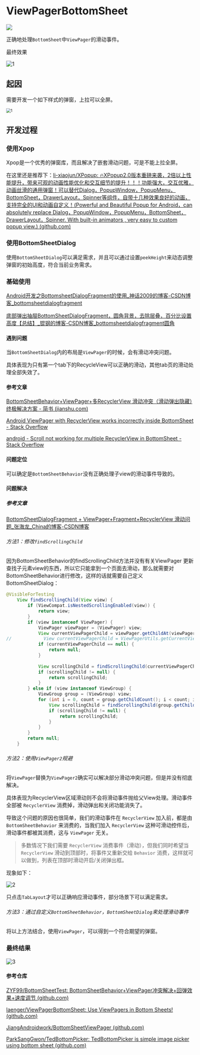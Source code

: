 # ViewPagerBottomSheet
[![](https://jitpack.io/v/journe/ViewPagerBottomSheet-Android.svg)](https://jitpack.io/#journe/ViewPagerBottomSheet-Android)



正确地处理`BottomSheet`中`ViewPager`的滑动事件。

最终效果

![1](image/1.gif)

## 起因

需要开发一个如下样式的弹窗，上拉可以全屏。

<img src="image/1.png" alt="1" style="zoom:75%;" />

## 开发过程

### 使用Xpop

Xpop是一个优秀的弹窗库，而且解决了嵌套滑动问题，可是不能上拉全屏。

在这里还是推荐下：[li-xiaojun/XPopup: 🔥XPopup2.0版本重磅来袭，2倍以上性能提升，带来可观的动画性能优化和交互细节的提升！！！功能强大，交互优雅，动画丝滑的通用弹窗！可以替代Dialog，PopupWindow，PopupMenu，BottomSheet，DrawerLayout，Spinner等组件，自带十几种效果良好的动画， 支持完全的UI和动画自定义！(Powerful and Beautiful Popup for Android，can absolutely replace Dialog，PopupWindow，PopupMenu，BottomSheet，DrawerLayout，Spinner. With built-in animators , very easy to custom popup view.) (github.com)](https://github.com/li-xiaojun/XPopup)

### 使用BottomSheetDialog

使用`BottomSheetDialog`可以满足需求，并且可以通过设置`peekHeight`来动态调整弹窗的初始高度，符合当前业务需求。

### 基础使用

[Android开发之BottomsheetDialogFragment的使用_神话2009的博客-CSDN博客_bottomsheetdialogfragment](https://blog.csdn.net/klxh2009/article/details/80393245)

[底部弹出抽屉BottomSheetDialogFragment，圆角背景，去除层叠，百分比设置高度【总结】_锟钢的博客-CSDN博客_bottomsheetdialogfragment圆角](https://blog.csdn.net/m0_38058826/article/details/81164373?spm=1001.2101.3001.6650.2&utm_medium=distribute.pc_relevant.none-task-blog-2~default~CTRLIST~Rate-2-81164373-blog-80393245.pc_relevant_paycolumn_v3&depth_1-utm_source=distribute.pc_relevant.none-task-blog-2~default~CTRLIST~Rate-2-81164373-blog-80393245.pc_relevant_paycolumn_v3&utm_relevant_index=5)



#### 遇到问题

当`BottomSheetDialog`内的布局是`ViewPager`的时候，会有滑动冲突问题。

具体表现为只有第一个tab下的RecycleView可以正确的滑动，其他tab页的滑动处理全部失效了。

#### 参考文章

[BottomSheetBehavior+ViewPager+多RecyclerView 滑动冲突（滑动弹出隐藏）终极解决方案 - 简书 (jianshu.com)](https://www.jianshu.com/p/b9a87d354c89)

[Android ViewPager with RecyclerView works incorrectly inside BottomSheet - Stack Overflow](https://stackoverflow.com/questions/37715822/android-viewpager-with-recyclerview-works-incorrectly-inside-bottomsheet)

[android - Scroll not working for multiple RecyclerView in BottomSheet - Stack Overflow](https://stackoverflow.com/questions/39326321/scroll-not-working-for-multiple-recyclerview-in-bottomsheet?noredirect=1&lq=1)

#### 问题定位

可以确定是`BottomSheetBehavior`没有正确处理子view的滑动事件导致的。

#### 问题解决

##### 参考文章

[BottomSheetDialogFragment + ViewPager+Fragment+RecyclerView 滑动问题_张海龙_China的博客-CSDN博客](https://blog.csdn.net/Jason_HD/article/details/121020496?spm=1001.2101.3001.6650.1&utm_medium=distribute.pc_relevant.none-task-blog-2~default~CTRLIST~default-1-121020496-blog-86526710.pc_relevant_aa&depth_1-utm_source=distribute.pc_relevant.none-task-blog-2~default~CTRLIST~default-1-121020496-blog-86526710.pc_relevant_aa&utm_relevant_index=2)

###### 方法1：修改`findScrollingChild`

因为BottomSheetBehavior的findScrollingChild方法并没有有关ViewPager 更新查找子元素view的东西，所以它只能拿到一个页面去滑动，那么就需要对BottomSheetBehavior进行修改，这样的话就需要自己定义BottomSheetDialog：

```java
@VisibleForTesting
    View findScrollingChild(View view) {
        if (ViewCompat.isNestedScrollingEnabled(view)) {
            return view;
        }
        if (view instanceof ViewPager) {
            ViewPager viewPager = (ViewPager) view;
            View currentViewPagerChild = viewPager.getChildAt(viewPager.getCurrentItem());
//            View currentViewPagerChild = ViewPagerUtils.getCurrentView(viewPager);
            if (currentViewPagerChild == null) {
                return null;
            }
 
            View scrollingChild = findScrollingChild(currentViewPagerChild);
            if (scrollingChild != null) {
                return scrollingChild;
            }
        } else if (view instanceof ViewGroup) {
            ViewGroup group = (ViewGroup) view;
            for (int i = 0, count = group.getChildCount(); i < count; i++) {
                View scrollingChild = findScrollingChild(group.getChildAt(i));
                if (scrollingChild != null) {
                    return scrollingChild;
                }
            }
        }
        return null;
    }
```

###### 方法2：使用`ViewPager2`规避

将`ViewPager`替换为`ViewPager2`确实可以解决部分滑动冲突问题，但是并没有彻底解决。

具体表现为RecyclerView区域滑动则不会将滑动事件抛给父View处理。滑动事件全部被 `RecyclerView` 消费掉，滑动弹出和关闭功能消失了。

导致这个问题的原因也很简单，我们的滑动事件在 `RecyclerView` 加入前，都是由 `BottomSheetBehavior` 来消费的，当我们加入 `RecyclerView` 这种可滑动控件后，滑动事件都被其消费，这与 `ViewPager` 无关。

> 多数情况下我们需要 `RecyclerView` 消费事件（滑动），但我们同时希望当 `RecyclerView` 滑动到顶部时，将事件又重新交给 `Behavior` 消费，这样就可以做到，列表在顶部时滑动开启/关闭弹出框。

现象如下：

![2](image/2.gif)

只点击`TabLayout`才可以正确响应滑动事件，部分场景下可以满足需求。

###### 方法3：通过自定义`BottomSheetBehavior`，`BottomSheetDialog`来处理滑动事件

将以上方法结合，使用`ViewPager`，可以得到一个符合期望的弹窗。

### 最终结果

![3](image/3.gif)

#### 参考仓库

[ZYF99/BottomSheetTest: BottomSheetBehavior+ViewPager冲突解决+回弹效果+速度调节 (github.com)](https://github.com/ZYF99/BottomSheetTest)

[laenger/ViewPagerBottomSheet: Use ViewPagers in Bottom Sheets! (github.com)](https://github.com/laenger/ViewPagerBottomSheet)

[JiangAndroidwork/BottomSheetViewPager (github.com)](https://github.com/JiangAndroidwork/BottomSheetViewPager)

[ParkSangGwon/TedBottomPicker: TedBottomPicker is simple image picker using bottom sheet (github.com)](https://github.com/ParkSangGwon/TedBottomPicker)

